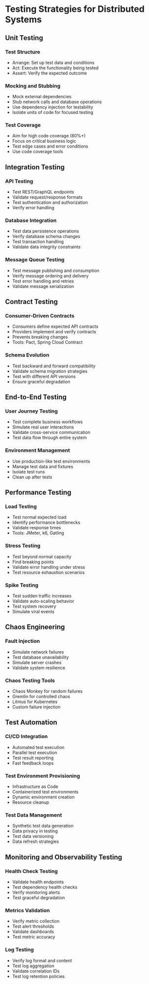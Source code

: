 # Testing Strategies for Distributed Systems

## Unit Testing

### Test Structure
- Arrange: Set up test data and conditions
- Act: Execute the functionality being tested
- Assert: Verify the expected outcome

### Mocking and Stubbing
- Mock external dependencies
- Stub network calls and database operations
- Use dependency injection for testability
- Isolate units of code for focused testing

### Test Coverage
- Aim for high code coverage (80%+)
- Focus on critical business logic
- Test edge cases and error conditions
- Use code coverage tools

## Integration Testing

### API Testing
- Test REST/GraphQL endpoints
- Validate request/response formats
- Test authentication and authorization
- Verify error handling

### Database Integration
- Test data persistence operations
- Verify database schema changes
- Test transaction handling
- Validate data integrity constraints

### Message Queue Testing
- Test message publishing and consumption
- Verify message ordering and delivery
- Test error handling and retries
- Validate message serialization

## Contract Testing

### Consumer-Driven Contracts
- Consumers define expected API contracts
- Providers implement and verify contracts
- Prevents breaking changes
- Tools: Pact, Spring Cloud Contract

### Schema Evolution
- Test backward and forward compatibility
- Validate schema migration strategies
- Test with different API versions
- Ensure graceful degradation

## End-to-End Testing

### User Journey Testing
- Test complete business workflows
- Simulate real user interactions
- Validate cross-service communication
- Test data flow through entire system

### Environment Management
- Use production-like test environments
- Manage test data and fixtures
- Isolate test runs
- Clean up after tests

## Performance Testing

### Load Testing
- Test normal expected load
- Identify performance bottlenecks
- Validate response times
- Tools: JMeter, k6, Gatling

### Stress Testing
- Test beyond normal capacity
- Find breaking points
- Validate error handling under stress
- Test resource exhaustion scenarios

### Spike Testing
- Test sudden traffic increases
- Validate auto-scaling behavior
- Test system recovery
- Simulate viral events

## Chaos Engineering

### Fault Injection
- Simulate network failures
- Test database unavailability
- Simulate server crashes
- Validate system resilience

### Chaos Testing Tools
- Chaos Monkey for random failures
- Gremlin for controlled chaos
- Litmus for Kubernetes
- Custom failure injection

## Test Automation

### CI/CD Integration
- Automated test execution
- Parallel test execution
- Test result reporting
- Fast feedback loops

### Test Environment Provisioning
- Infrastructure as Code
- Containerized test environments
- Dynamic environment creation
- Resource cleanup

### Test Data Management
- Synthetic test data generation
- Data privacy in testing
- Test data versioning
- Data refresh strategies

## Monitoring and Observability Testing

### Health Check Testing
- Validate health endpoints
- Test dependency health checks
- Verify monitoring alerts
- Test graceful degradation

### Metrics Validation
- Verify metric collection
- Test alert thresholds
- Validate dashboards
- Test metric accuracy

### Log Testing
- Verify log format and content
- Test log aggregation
- Validate correlation IDs
- Test log retention policies
